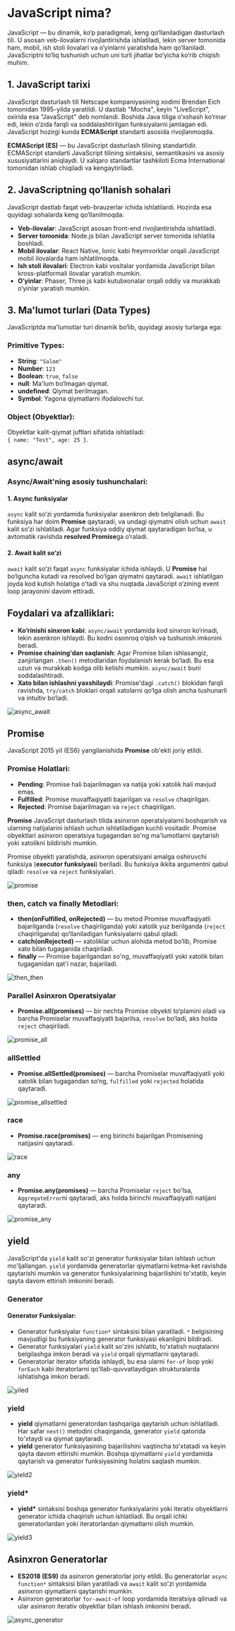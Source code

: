 # JavaScript nima?

JavaScript — bu dinamik, ko‘p paradigmalı, keng qo‘llaniladigan dasturlash tili. U asosan veb-ilovalarni rivojlantirishda ishlatiladi, lekin server tomonida ham, mobil, ish stoli ilovalari va o‘yinlarni yaratishda ham qo‘llaniladi. JavaScriptni to‘liq tushunish uchun uni turli jihatlar bo‘yicha ko‘rib chiqish muhim.

## 1. JavaScript tarixi

JavaScript dasturlash tili Netscape kompaniyasining xodimi Brendan Eich tomonidan 1995-yilda yaratildi. U dastlab "Mocha", keyin "LiveScript", oxirida esa "JavaScript" deb nomlandi. Boshida Java tiliga o‘xshash ko‘rinar edi, lekin o‘zida farqli va soddalashtirilgan funksiyalarni jamlagan edi. JavaScript hozirgi kunda **ECMAScript** standarti asosida rivojlanmoqda.

**ECMAScript (ES)** — bu JavaScript dasturlash tilining standartidir. ECMAScript standarti JavaScript tilining sintaksisi, semantikasini va asosiy xususiyatlarini aniqlaydi. U xalqaro standartlar tashkiloti Ecma International tomonidan ishlab chiqiladi va kengaytiriladi.

## 2. JavaScriptning qo‘llanish sohalari

JavaScript dastlab faqat veb-brauzerlar ichida ishlatilardi. Hozirda esa quyidagi sohalarda keng qo‘llanilmoqda:

- **Veb-ilovalar**: JavaScript asosan front-end rivojlantirishda ishlatiladi.
- **Server tomonida**: Node.js bilan JavaScript server tomonida ishlatila boshladi.
- **Mobil ilovalar**: React Native, Ionic kabi freymvorklar orqali JavaScript mobil ilovalarda ham ishlatilmoqda.
- **Ish stoli ilovalari**: Electron kabi vositalar yordamida JavaScript bilan kross-platformali ilovalar yaratish mumkin.
- **O‘yinlar**: Phaser, Three.js kabi kutubxonalar orqali oddiy va murakkab o‘yinlar yaratish mumkin.

## 3. Ma'lumot turlari (Data Types)

JavaScriptda ma'lumotlar turi dinamik bo‘lib, quyidagi asosiy turlarga ega:

### Primitive Types:

- **String**: `"Salom"`
- **Number**: `123`
- **Boolean**: `true`, `false`
- **null**: Ma'lum bo‘lmagan qiymat.
- **undefined**: Qiymat berilmagan.
- **Symbol**: Yagona qiymatlarni ifodalovchi tur.

### Object (Obyektlar):

Obyektlar kalit-qiymat juftlari sifatida ishlatiladi:  
`{ name: "Test", age: 25 }`.

## async/await

### Async/Await'ning asosiy tushunchalari:

#### 1. Async funksiyalar

`async` kalit so‘zi yordamida funksiyalar asenkron deb belgilanadi. Bu funksiya har doim **Promise** qaytaradi, va undagi qiymatni olish uchun `await` kalit so‘zi ishlatiladi. Agar funksiya oddiy qiymat qaytaradigan bo‘lsa, u avtomatik ravishda **resolved Promise**ga o‘raladi.

#### 2. Await kalit so‘zi

`await` kalit so‘zi faqat `async` funksiyalar ichida ishlaydi. U **Promise** hal bo‘lguncha kutadi va resolved bo‘lgan qiymatni qaytaradi. `await` ishlatilgan joyda kod kutish holatiga o'tadi va shu nuqtada JavaScript o‘zining event loop jarayonini davom ettiradi.

## Foydalari va afzalliklari:

- **Ko‘rinishi sinxron kabi**: `async/await` yordamida kod sinxron ko‘rinadi, lekin asenkron ishlaydi. Bu kodni osonroq o‘qish va tushunish imkonini beradi.
- **Promise chaining'dan saqlanish**: Agar Promise bilan ishlasangiz, zanjirlangan `.then()` metodlaridan foydalanish kerak bo‘ladi. Bu esa uzun va murakkab kodga olib kelishi mumkin. `async/await` buni soddalashtiradi.
- **Xato bilan ishlashni yaxshilaydi**: Promise'dagi `.catch()` blokidan farqli ravishda, `try/catch` bloklari orqali xatolarni qo‘lga olish ancha tushunarli va intuitiv bo‘ladi.

![async_await](./images/async_await.png)

## Promise

JavaScript 2015 yil (ES6) yangilanishida **Promise** ob'ekti joriy etildi.

### Promise Holatlari:

- **Pending**: Promise hali bajarilmagan va natija yoki xatolik hali mavjud emas.
- **Fulfilled**: Promise muvaffaqiyatli bajarilgan va `resolve` chaqirilgan.
- **Rejected**: Promise bajarilmagan va `reject` chaqirilgan.

**Promise** JavaScript dasturlash tilida asinxron operatsiyalarni boshqarish va ularning natijalarini ishlash uchun ishlatiladigan kuchli vositadir. Promise obyektlari asinxron operatsiya tugagandan so'ng ma'lumotlarni qaytarish yoki xatolikni bildirishi mumkin.

Promise obyekti yaratishda, asinxron operatsiyani amalga oshiruvchi funksiya (**executor funksiyasi**) beriladi. Bu funksiya ikkita argumentni qabul qiladi: `resolve` va `reject` funksiyalari.

![promise](./images/promise.png)

### then, catch va finally Metodlari:

- **then(onFulfilled, onRejected)** — bu metod Promise muvaffaqiyatli bajarilganda (`resolve` chaqirilganda) yoki xatolik yuz berilganda (`reject` chaqirilganda) qo‘llaniladigan funksiyalarni qabul qiladi.
- **catch(onRejected)** — xatoliklar uchun alohida metod bo‘lib, Promise xato bilan tugaganida chaqiriladi.
- **finally** — Promise bajarilgandan so'ng, muvaffaqiyatli yoki xatolik bilan tugaganidan qat'i nazar, bajariladi.

![then_then](./images/then_then.png)

### Parallel Asinxron Operatsiyalar

- **Promise.all(promises)** — bir nechta Promise obyekti to‘plamini oladi va barcha Promiselar muvaffaqiyatli bajarilsa, `resolve` bo‘ladi, aks holda `reject` chaqiriladi.

![promise_all](./images/promise_all.png)

### allSettled

- **Promise.allSettled(promises)** — barcha Promiselar muvaffaqiyatli yoki xatolik bilan tugagandan so‘ng, `fulfilled` yoki `rejected` holatida qaytaradi.

![promise_allsettled](./images/promise_allsettled.png)

### race

- **Promise.race(promises)** — eng birinchi bajarilgan Promisening natijasini qaytaradi.

![race](./images/race.png)

### any

- **Promise.any(promises)** — barcha Promiselar `reject` bo'lsa, `AggregateError`ni qaytaradi, aks holda birinchi muvaffaqiyatli natijani qaytaradi.

![promise_any](./images/promise_any.png)

## yield

JavaScript'da `yield` kalit so'zi generator funksiyalar bilan ishlash uchun mo'ljallangan. `yield` yordamida generatorlar qiymatlarni ketma-ket ravishda qaytarishi mumkin va generator funksiyalarining bajarilishini to'xtatib, keyin qayta davom ettirish imkonini beradi.

### Generator

#### Generator Funksiyalar:

- Generator funksiyalar `function*` sintaksisi bilan yaratiladi. `*` belgisining mavjudligi bu funksiyaning generator funksiyasi ekanligini bildiradi.
- Generator funksiyalari `yield` kalit so'zini ishlatib, to'xtatish nuqtalarini belgilashga imkon beradi va `yield` orqali qiymatlarni qaytaradi.
- Generatorlar iterator sifatida ishlaydi, bu esa ularni `for-of` loop yoki `forEach` kabi iteratorlarni qo'llab-quvvatlaydigan strukturalarda ishlatishga imkon beradi.

![yiled](./images/yiled.png)

### yield

- **yield** qiymatlarni generatordan tashqariga qaytarish uchun ishlatiladi. Har safar `next()` metodini chaqirganda, generator `yield` qatorida to'xtaydi va qiymat qaytaradi.
- **yield** generator funksiyasining bajarilishini vaqtincha to'xtatadi va keyin qayta davom ettirishi mumkin. Boshqa qiymatlarni `yield` yordamida qaytarish va generator funksiyasining holatini saqlash mumkin.

![yield2](./images/yield2.png)

### yield\*

- **yield\*** sintaksisi boshqa generator funksiyalarini yoki iterativ obyektlarni generator ichida chaqirish uchun ishlatiladi. Bu orqali ichki generatorlardan yoki iteratorlardan qiymatlarni olish mumkin.

![yield3](./images/yield3.png)

## Asinxron Generatorlar

- **ES2018 (ES9)** da asinxron generatorlar joriy etildi. Bu generatorlar `async function*` sintaksisi bilan yaratiladi va `await` kalit so'zi yordamida asinxron qiymatlarni qaytarishi mumkin.
- Asinxron generatorlar `for-await-of` loop yordamida iteratsiya qilinadi va ular asinxron iterativ obyektlar bilan ishlash imkonini beradi.

![async_generator](./images/async_generator.png)
